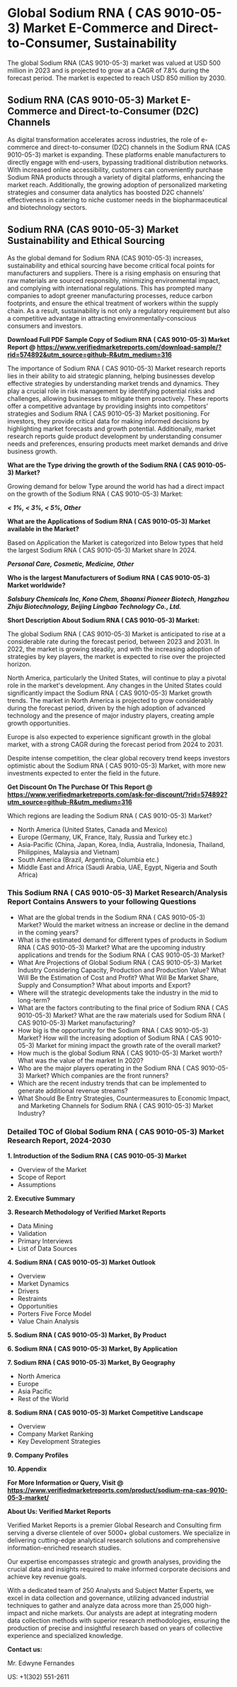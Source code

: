 <h1>Global Sodium RNA ( CAS 9010-05-3) Market E-Commerce and Direct-to-Consumer, Sustainability</h1><p class=""><p>The global Sodium RNA (CAS 9010-05-3) market was valued at USD 500 million in 2023 and is projected to grow at a CAGR of 7.8% during the forecast period. The market is expected to reach USD 850 million by 2030.</p><h2>Sodium RNA (CAS 9010-05-3) Market E-Commerce and Direct-to-Consumer (D2C) Channels</h2><p>As digital transformation accelerates across industries, the role of e-commerce and direct-to-consumer (D2C) channels in the Sodium RNA (CAS 9010-05-3) market is expanding. These platforms enable manufacturers to directly engage with end-users, bypassing traditional distribution networks. With increased online accessibility, customers can conveniently purchase Sodium RNA products through a variety of digital platforms, enhancing the market reach. Additionally, the growing adoption of personalized marketing strategies and consumer data analytics has boosted D2C channels' effectiveness in catering to niche customer needs in the biopharmaceutical and biotechnology sectors.</p><h2>Sodium RNA (CAS 9010-05-3) Market Sustainability and Ethical Sourcing</h2><p>As the global demand for Sodium RNA (CAS 9010-05-3) increases, sustainability and ethical sourcing have become critical focal points for manufacturers and suppliers. There is a rising emphasis on ensuring that raw materials are sourced responsibly, minimizing environmental impact, and complying with international regulations. This has prompted many companies to adopt greener manufacturing processes, reduce carbon footprints, and ensure the ethical treatment of workers within the supply chain. As a result, sustainability is not only a regulatory requirement but also a competitive advantage in attracting environmentally-conscious consumers and investors.</p></p><p class=""><strong>Download Full PDF Sample Copy of Sodium RNA ( CAS 9010-05-3) Market Report @ <a href="https://www.verifiedmarketreports.com/download-sample/?rid=574892&utm_source=github-R&utm_medium=316" target="_blank">https://www.verifiedmarketreports.com/download-sample/?rid=574892&utm_source=github-R&utm_medium=316</a></strong></p><p>The importance of&nbsp;Sodium RNA ( CAS 9010-05-3) Market research reports lies in their ability to aid strategic planning, helping businesses develop effective strategies by understanding market trends and dynamics. They play a crucial role in risk management by identifying potential risks and challenges, allowing businesses to mitigate them proactively. These reports offer a competitive advantage by providing insights into competitors' strategies and Sodium RNA ( CAS 9010-05-3) Market positioning. For investors, they provide critical data for making informed decisions by highlighting market forecasts and growth potential. Additionally, market research reports guide product development by understanding consumer needs and preferences, ensuring products meet market demands and drive business growth.</p><p><strong>What are the&nbsp;Type driving the growth of the Sodium RNA ( CAS 9010-05-3) Market?</strong></p><p id="" class="">Growing demand for below Type around the world has had a direct impact on the growth of the Sodium RNA ( CAS 9010-05-3) Market:</p><p class=""><em><strong>< 1%, < 3%, < 5%, Other</strong></em></p><p class=""><strong>What are the&nbsp;Applications&nbsp;of Sodium RNA ( CAS 9010-05-3) Market available in the Market?</strong></p><p id="" class="">Based on Application the Market is categorized into Below types that held the largest Sodium RNA ( CAS 9010-05-3) Market share In 2024.</p><p class=""><em><strong>Personal Care, Cosmetic, Medicine, Other</strong></em></p><p class=""><strong>Who is the largest Manufacturers of Sodium RNA ( CAS 9010-05-3) Market worldwide?</strong></p><p><em><strong>Salsbury Chemicals Inc, Kono Chem, Shaanxi Pioneer Biotech, Hangzhou Zhiju Biotechnology, Beijing Lingbao Technology Co., Ltd.</strong></em></p><p id="" class=""><strong>Short Description About Sodium RNA ( CAS 9010-05-3) Market:</strong></p><p>The global Sodium RNA ( CAS 9010-05-3) Market is anticipated to rise at a considerable rate during the forecast period, between 2023 and 2031. In 2022, the market is growing steadily, and with the increasing adoption of strategies by key players, the market is expected to rise over the projected horizon.</p><p>North America, particularly the United States, will continue to play a pivotal role in the market's development. Any changes in the United States could significantly impact the Sodium RNA ( CAS 9010-05-3) Market growth trends. The market in North America is projected to grow considerably during the forecast period, driven by the high adoption of advanced technology and the presence of major industry players, creating ample growth opportunities.</p><p>Europe is also expected to experience significant growth in the global market, with a strong CAGR during the forecast period from 2024 to 2031.</p><p>Despite intense competition, the clear global recovery trend keeps investors optimistic about the Sodium RNA ( CAS 9010-05-3) Market, with more new investments expected to enter the field in the future.</p><p id="" class=""><strong>Get Discount On The Purchase Of This Report @ <a href="https://www.verifiedmarketreports.com/ask-for-discount/?rid=574892?utm_source=github-R&utm_medium=316" target="_blank">https://www.verifiedmarketreports.com/ask-for-discount/?rid=574892?utm_source=github-R&utm_medium=316</a></strong></p><p class="">Which regions are leading the Sodium RNA ( CAS 9010-05-3) Market?</p><ul><li>North America (United States, Canada and Mexico)</li><li>Europe (Germany, UK, France, Italy, Russia and Turkey etc.)</li><li>Asia-Pacific (China, Japan, Korea, India, Australia, Indonesia, Thailand, Philippines, Malaysia and Vietnam)</li><li>South America (Brazil, Argentina, Columbia etc.)</li><li>Middle East and Africa (Saudi Arabia, UAE, Egypt, Nigeria and South Africa)</li></ul><h3 id="" class="">This Sodium RNA ( CAS 9010-05-3) Market Research/Analysis Report Contains Answers to your following Questions</h3><ul><li>What are the global trends in the Sodium RNA ( CAS 9010-05-3) Market? Would the market witness an increase or decline in the demand in the coming years?</li><li>What is the estimated demand for different types of products in Sodium RNA ( CAS 9010-05-3) Market? What are the upcoming industry applications and trends for the Sodium RNA ( CAS 9010-05-3) Market?</li><li>What Are Projections of Global Sodium RNA ( CAS 9010-05-3) Market Industry Considering Capacity, Production and Production Value? What Will Be the Estimation of Cost and Profit? What Will Be Market Share, Supply and Consumption? What about imports and Export?</li><li>Where will the strategic developments take the industry in the mid to long-term?</li><li>What are the factors contributing to the final price of Sodium RNA ( CAS 9010-05-3) Market? What are the raw materials used for Sodium RNA ( CAS 9010-05-3) Market manufacturing?</li><li>How big is the opportunity for the Sodium RNA ( CAS 9010-05-3) Market? How will the increasing adoption of Sodium RNA ( CAS 9010-05-3) Market for mining impact the growth rate of the overall market?</li><li>How much is the global Sodium RNA ( CAS 9010-05-3) Market worth? What was the value of the market In 2020?</li><li>Who are the major players operating in the Sodium RNA ( CAS 9010-05-3) Market? Which companies are the front runners?</li><li>Which are the recent industry trends that can be implemented to generate additional revenue streams?</li><li>What Should Be Entry Strategies, Countermeasures to Economic Impact, and Marketing Channels for Sodium RNA ( CAS 9010-05-3) Market Industry?</li></ul><h3 id="" class="">Detailed TOC of Global Sodium RNA ( CAS 9010-05-3) Market Research Report, 2024-2030</h3><p id="" class=""><strong>1. Introduction of the Sodium RNA ( CAS 9010-05-3) Market</strong></p><ul><li>Overview of the Market</li><li>Scope of Report</li><li>Assumptions</li></ul><p id="" class=""><strong>2. Executive Summary</strong></p><p id="" class=""><strong>3. Research Methodology of Verified Market Reports</strong></p><ul><li>Data Mining</li><li>Validation</li><li>Primary Interviews</li><li>List of Data Sources</li></ul><p id="" class=""><strong>4. Sodium RNA ( CAS 9010-05-3) Market Outlook</strong></p><ul><li>Overview</li><li>Market Dynamics</li><li>Drivers</li><li>Restraints</li><li>Opportunities</li><li>Porters Five Force Model</li><li>Value Chain Analysis</li></ul><p id="" class=""><strong>5. Sodium RNA ( CAS 9010-05-3) Market, By Product</strong></p><p id="" class=""><strong>6. Sodium RNA ( CAS 9010-05-3) Market, By Application</strong></p><p id="" class=""><strong>7. Sodium RNA ( CAS 9010-05-3) Market, By Geography</strong></p><ul><li>North America</li><li>Europe</li><li>Asia Pacific</li><li>Rest of the World</li></ul><p id="" class=""><strong>8. Sodium RNA ( CAS 9010-05-3) Market Competitive Landscape</strong></p><ul><li>Overview</li><li>Company Market Ranking</li><li>Key Development Strategies</li></ul><p id="" class=""><strong>9. Company Profiles</strong></p><p id="" class=""><strong>10. Appendix</strong></p><p id="" class=""><strong>For More Information or Query, Visit @ <a href="https://www.verifiedmarketreports.com/product/sodium-rna-cas-9010-05-3-market/" target="_blank">https://www.verifiedmarketreports.com/product/sodium-rna-cas-9010-05-3-market/</a></strong></p><p id="" class=""><strong>About Us: Verified Market Reports</strong></p><p id="" class="">Verified Market Reports is a premier Global Research and Consulting firm serving a diverse clientele of over 5000+ global customers. We specialize in delivering cutting-edge analytical research solutions and comprehensive information-enriched research studies.</p><p id="" class="">Our expertise encompasses strategic and growth analyses, providing the crucial data and insights required to make informed corporate decisions and achieve key revenue goals.</p><p id="" class="">With a dedicated team of 250 Analysts and Subject Matter Experts, we excel in data collection and governance, utilizing advanced industrial techniques to gather and analyze data across more than 25,000 high-impact and niche markets. Our analysts are adept at integrating modern data collection methods with superior research methodologies, ensuring the production of precise and insightful research based on years of collective experience and specialized knowledge.</p><p id="" class=""><strong>Contact us:</strong></p><p id="" class="">Mr. Edwyne Fernandes</p><p id="" class="">US: +1(302) 551-2611</p>